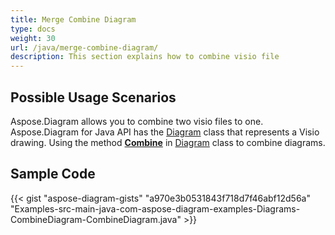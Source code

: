 ```yaml
---
title: Merge Combine Diagram
type: docs
weight: 30
url: /java/merge-combine-diagram/
description: This section explains how to combine visio file
---
```


## **Possible Usage Scenarios**

Aspose.Diagram allows you to combine two visio files to one. 
Aspose.Diagram for Java API has the [Diagram](http://www.aspose.com/api/java/diagram/com.aspose.diagram/diagram) class that represents a Visio drawing.
Using the method [**Combine**](https://reference.aspose.com/diagram/java/com.aspose.diagram/diagram#combine(com.aspose.diagram.Diagram)) in [Diagram](http://www.aspose.com/api/java/diagram/com.aspose.diagram/diagram) class to combine diagrams. 

## **Sample Code**
{{< gist "aspose-diagram-gists" "a970e3b0531843f718d7f46abf12d56a" "Examples-src-main-java-com-aspose-diagram-examples-Diagrams-CombineDiagram-CombineDiagram.java" >}}
